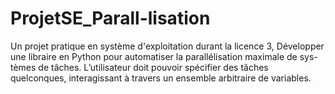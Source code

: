 # ProjetSE_Parall-lisation
Un projet pratique en système d'exploitation durant la licence 3, Développer une libraire en Python pour automatiser la parallélisation maximale de sys- tèmes de tâches. L’utilisateur doit pouvoir spécifier des tâches quelconques, interagissant à travers un ensemble arbitraire de variables.
